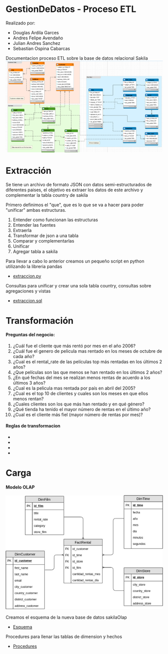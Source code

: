 # GestionDeDatos - Proceso ETL

Realizado por:
- Douglas Ardila Garces
- Andres Felipe Avendaño
- Julian Andres Sanchez
- Sebastian Ospina Cabarcas

Documentacion proceso ETL sobre la base de datos relacional Sakila
![Screenshot](sakila.png)


# Extracción
Se tiene un archivo de formato JSON con datos semi-estructurados de diferentes paises, el objetivo es extraer los datos de este archivo y complementar la tabla country de sakila

Primero definimos el "que", que es lo que se va a hacer para poder "unificar" ambas estructuras.

1. Entender como funcionan las estructuras
2. Entender las fuentes
3. Extraerla
4. Transformar de json a una tabla
5. Comparar y complementarlas
6. Unificar
7. Agregar tabla a sakila

Para llevar a cabo lo anterior creamos un pequeño script en python utilizando la libreria pandas
- [extraccion.py](https://github.com/douglasag17/GestionDeDatos/blob/master/Extraccion/extraccion.py)

Consultas para unificar y crear una sola tabla country, consultas sobre agregaciones y vistas
- [extraccion.sql](https://github.com/douglasag17/GestionDeDatos/blob/master/Extraccion/extraccion.sql)

# Transformación

#### Preguntas del negocio:
1. ¿Cuál fue el cliente que más rentó por mes en el año 2006?
2. ¿Cuál fue el genero de pelicula mas rentado en los meses de octubre de cada año?
3. ¿Cual es el rental_rate de las películas top más rentadas en los últimos 2 años?
4. ¿Que películas son las que menos se han rentado en los últimos 2 años?
5. ¿En qué fechas del mes se realizan menos rentas de acuerdo a los últimos 3 años?
6. ¿Cual es la pelicula mas rentada por país en abril del 2005?
7. ¿Cual es el top 10 de clientes y cuales son los meses en que ellos menos rentan?
8. ¿Cuales clientes son los que más han rentado y en qué género?
9. ¿Qué tienda ha tenido el mayor número de rentas en el último año?
10. ¿Cual es el cliente más fiel (mayor número de rentas por mes)?

#### Reglas de transformacion
- 
-
-
-

# Carga

#### Modelo OLAP
![Screenshot](modeloOlap.jpg)
 
Creamos el esquema de la nueva base de datos sakilaOlap
- [Esquema](https://github.com/douglasag17/GestionDeDatos/blob/master/Carga/schemaOlap.sql)

Procedures para llenar las tablas de dimension y hechos
- [Procedures](https://github.com/douglasag17/GestionDeDatos/blob/master/Carga/fillTablesOlap.sql)
